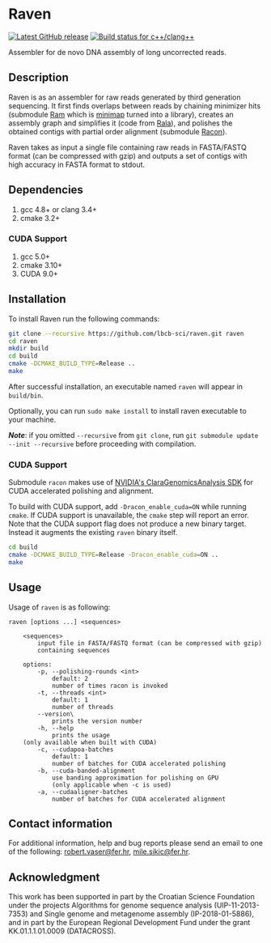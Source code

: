 # Raven

[![Latest GitHub release](https://img.shields.io/github/release/lbcb-sci/raven.svg)](https://github.com/lbcb-sci/raven/releases/latest)
[![Build status for c++/clang++](https://travis-ci.org/lbcb-sci/raven.svg?branch=master)](https://travis-ci.org/lbcb-sci/raven)

Assembler for de novo DNA assembly of long uncorrected reads.

## Description
Raven is as an assembler for raw reads generated by third generation sequencing. It first finds overlaps between reads by chaining minimizer hits (submodule [Ram](https://github.com/lbcb-sci/ram) which is [minimap](https://github.com/lh3/minimap1) turned into a library), creates an assembly graph and simplifies it (code from [Rala](https://github.com/rvaser/rala)), and polishes the obtained contigs with partial order alignment (submodule [Racon](https://github.com/lbcb-sci/racon)).

Raven takes as input a single file containing raw reads in FASTA/FASTQ format (can be compressed with gzip) and outputs a set of contigs with high accuracy in FASTA format to stdout.

## Dependencies
1. gcc 4.8+ or clang 3.4+
2. cmake 3.2+

### CUDA Support
1. gcc 5.0+
2. cmake 3.10+
4. CUDA 9.0+

## Installation
To install Raven run the following commands:

```bash
git clone --recursive https://github.com/lbcb-sci/raven.git raven
cd raven
mkdir build
cd build
cmake -DCMAKE_BUILD_TYPE=Release ..
make
```

After successful installation, an executable named `raven` will appear in `build/bin`.

Optionally, you can run `sudo make install` to install raven executable to your machine.

***Note***: if you omitted `--recursive` from `git clone`, run `git submodule update --init --recursive` before proceeding with compilation.

### CUDA Support
Submodule `racon` makes use of [NVIDIA's ClaraGenomicsAnalysis SDK](https://github.com/clara-genomics/ClaraGenomicsAnalysis) for CUDA accelerated polishing and alignment.

To build with CUDA support, add `-Dracon_enable_cuda=ON` while running `cmake`. If CUDA support is unavailable, the `cmake` step will report an error.
Note that the CUDA support flag does not produce a new binary target. Instead it augments the existing `raven` binary itself.

```bash
cd build
cmake -DCMAKE_BUILD_TYPE=Release -Dracon_enable_cuda=ON ..
make
```

## Usage
Usage of `raven` is as following:

    raven [options ...] <sequences>

        <sequences>
            input file in FASTA/FASTQ format (can be compressed with gzip)
            containing sequences

        options:
            -p, --polishing-rounds <int>
                default: 2
                number of times racon is invoked
            -t, --threads <int>
                default: 1
                number of threads
            --version\
                prints the version number
            -h, --help
                prints the usage
        (only available when built with CUDA)
            -c, --cudapoa-batches
                default: 1
                number of batches for CUDA accelerated polishing
            -b, --cuda-banded-alignment
                use banding approximation for polishing on GPU
                (only applicable when -c is used)
            -a, --cudaaligner-batches
                number of batches for CUDA accelerated alignment

## Contact information

For additional information, help and bug reports please send an email to one of the following: robert.vaser@fer.hr, mile.sikic@fer.hr.

## Acknowledgment

This work has been supported in part by the Croatian Science Foundation under the projects Algorithms for genome sequence analysis (UIP-11-2013-7353) and Single genome and metagenome assembly (IP-2018-01-5886), and in part by the European Regional Development Fund under the grant KK.01.1.1.01.0009 (DATACROSS).

